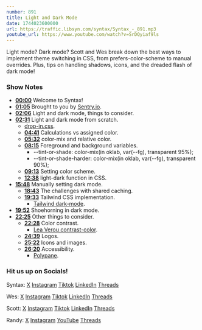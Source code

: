 ```yaml
---
number: 891
title: Light and Dark Mode
date: 1744023600000
url: https://traffic.libsyn.com/syntax/Syntax_-_891.mp3
youtube_url: https://www.youtube.com/watch?v=SrDQyiaf9ls
---
```

	
Light mode? Dark mode? Scott and Wes break down the best ways to implement theme switching in CSS, from prefers-color-scheme to manual overrides. Plus, tips on handling shadows, icons, and the dreaded flash of dark mode!

### Show Notes

* **[00:00](#t=00:00)** Welcome to Syntax!
* **[01:05](#t=01:05)** Brought to you by [Sentry.io](https://sentry.io/syntax).
* **[02:06](#t=02:06)** Light and dark mode, things to consider.
* **[02:31](#t=02:31)** Light and dark mode from scratch.
  * [drop-in.css](https://github.com/stolinski/drop-in/blob/main/packages/graffiti/drop-in.css).
  * **[04:41](#t=04:41)** Calculations vs assigned color.
  * **[05:32](#t=05:32)** color-mix and relative color.
  * **[08:15](#t=08:15)** Foreground and background variables.
    * --tint-or-shade: color-mix(in oklab, var(--fg), transparent 95%);
    * --tint-or-shade-harder: color-mix(in oklab, var(--fg), transparent 90%);
  * **[09:13](#t=09:13)** Setting color scheme.
  * **[12:38](#t=12:38)** light-dark function in CSS.
* **[15:48](#t=15:48)** Manually setting dark mode.
  * **[18:43](#t=18:43)** The challenges with shared caching.
  * **[19:33](#t=19:33)** Tailwind CSS implementation.
    * [Tailwind dark-mode](https://tailwindcss.com/docs/dark-mode).
* **[19:52](#t=19:52)** Shoehorning in dark mode.
* **[22:25](#t=22:25)** Other things to consider.
  * **[22:28](#t=22:28)** Color contrast.
    * [Lea Verou contrast-color](https://lea.verou.me/blog/2024/contrast-color/).
  * **[24:39](#t=24:39)** Logos.
  * **[25:22](#t=25:22)** Icons and images.
  * **[26:20](#t=26:20)** Accessibility.
    * [Polypane](https://polypane.app/).

### Hit us up on Socials!

Syntax: [X](https://twitter.com/syntaxfm) [Instagram](https://www.instagram.com/syntax_fm/) [Tiktok](https://www.tiktok.com/@syntaxfm) [LinkedIn](https://www.linkedin.com/company/96077407/admin/feed/posts/) [Threads](https://www.threads.net/@syntax_fm)

Wes: [X](https://twitter.com/wesbos) [Instagram](https://www.instagram.com/wesbos/) [Tiktok](https://www.tiktok.com/@wesbos) [LinkedIn](https://www.linkedin.com/in/wesbos/) [Threads](https://www.threads.net/@wesbos)

Scott: [X](https://twitter.com/stolinski) [Instagram](https://www.instagram.com/stolinski/) [Tiktok](https://www.tiktok.com/@stolinski) [LinkedIn](https://www.linkedin.com/in/stolinski/) [Threads](https://www.threads.net/@stolinski)

Randy: [X](https://twitter.com/randyrektor) [Instagram](https://www.instagram.com/randyrektor/) [YouTube](https://www.youtube.com/@randyrektor) [Threads](https://www.threads.net/@randyrektor)